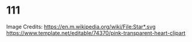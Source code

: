 # 111
Image Credits: https://en.m.wikipedia.org/wiki/File:Star*.svg
https://www.template.net/editable/74370/pink-transparent-heart-clipart
